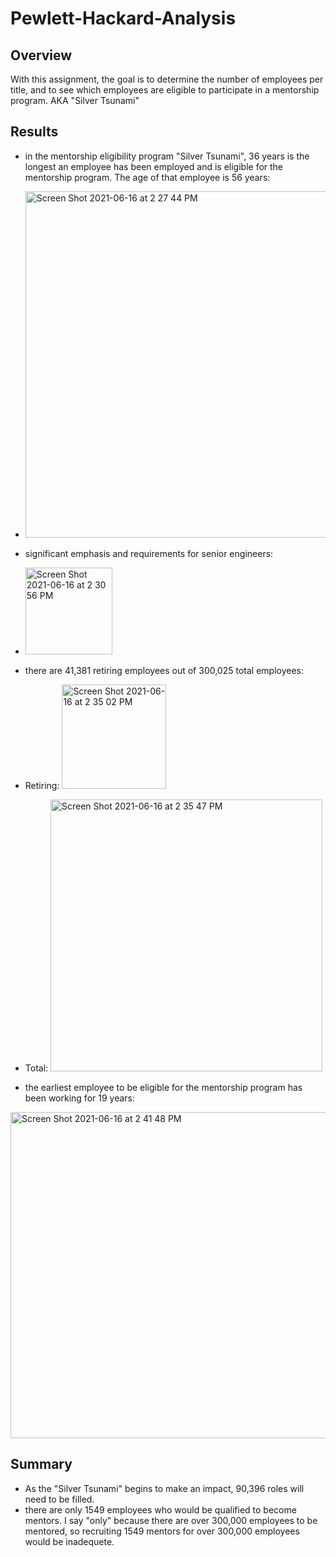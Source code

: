 # Pewlett-Hackard-Analysis

## Overview
With this assignment, the goal is to determine the number of employees per title, and to see which employees are eligible to participate in a mentorship program. AKA "Silver Tsunami"

## Results
- in the mentorship eligibility program "Silver Tsunami", 36 years is the longest an employee has been employed and is eligible for the mentorship program. The age of that employee is 56 years: 
- <img width="554" alt="Screen Shot 2021-06-16 at 2 27 44 PM" src="https://user-images.githubusercontent.com/82340766/122273054-072e3700-ceaf-11eb-9dbb-2305b4c84756.png">
- significant emphasis and requirements for senior engineers: 
- <img width="139" alt="Screen Shot 2021-06-16 at 2 30 56 PM" src="https://user-images.githubusercontent.com/82340766/122273480-786dea00-ceaf-11eb-93e2-9a5ac4e4223b.png">
- there are 41,381 retiring employees out of 300,025 total employees: 

- Retiring: <img width="167" alt="Screen Shot 2021-06-16 at 2 35 02 PM" src="https://user-images.githubusercontent.com/82340766/122273973-0b0e8900-ceb0-11eb-9319-9d74f0c1262b.png">

- Total: <img width="435" alt="Screen Shot 2021-06-16 at 2 35 47 PM" src="https://user-images.githubusercontent.com/82340766/122274063-25e0fd80-ceb0-11eb-8242-685f3885b87c.png">

- the earliest employee to be eligible for the mentorship program has been working for 19 years: 
<img width="522" alt="Screen Shot 2021-06-16 at 2 41 48 PM" src="https://user-images.githubusercontent.com/82340766/122274808-fda5ce80-ceb0-11eb-956a-137fbb5fbbdd.png">

## Summary
- As the "Silver Tsunami" begins to make an impact, 90,396 roles will need to be filled. 
- there are only 1549 employees who would be qualified to become mentors. I say "only" because there are over 300,000 employees to be mentored, so recruiting 1549 mentors for over 300,000 employees would be inadequete. 
